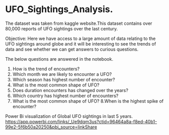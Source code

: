 # UFO_Sightings_Analysis.
The dataset was taken from kaggle website.This dataset contains over 80,000 reports of UFO sightings over the last century.

Objective:
Here we have access to a large amount of data relating to the UFO sightings around globe and it will be interesting to see the trends of data and see whether we can get answers to curious questions.

The below questions are answered in the notebook.

1. How is the trend of encounters?
2. Which month we are likely to encounter a UFO?
3. Which season has highest number of encounter?
4. What is the most common shape of UFO?
5. Does duration encounters has changed over the years?
6. Which country has highest number of encounters?
7. What is the most common shape of UFO?
8.When is the highest spike of encounter?

Power Bi visualization of Global UFO sightings in last 5 years.
https://app.powerbi.com/links/_Ue9dqm3us?ctid=96464a8a-f8ed-40b1-99e2-5f6b50a20250&pbi_source=linkShare

